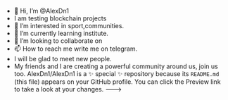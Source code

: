 - 👋 Hi, I’m @AlexDn1
- I am testing blockchain projects
- 👀 I’m interested in sport,communities.
- 🌱 I’m currently learning institute.
- 💞️ I’m looking to collaborate on
- 📫 How to reach me write me on telegram.
- I will be glad to meet new people.
- My friends and I are creating a powerful community around us, join us too.
AlexDn1/AlexDn1 is a ✨ special ✨ repository because its `README.md` (this file) appears on your GitHub profile.
You can click the Preview link to take a look at your changes.
--->
